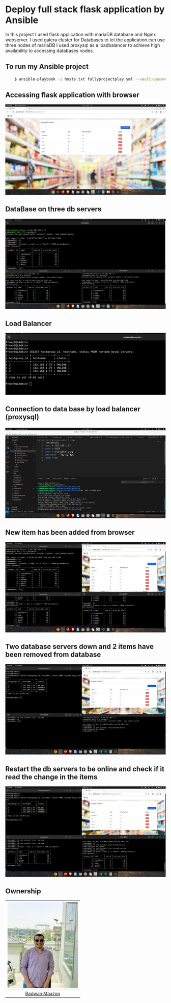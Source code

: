 # Deploy full stack flask application by Ansible 
In this project I used flask application with mariaDB database and Nginx webserver.
I used galera cluster for Databases to let the application can use three nodes of mariaDB
I used proxysql as a loadbalancer to achieve high availability to accessing databases nodes.

## To run my Ansible project
``` sh 
    $ ansible-playbook -i hosts.txt fullyprojectplay.yml --vault-password-file ~/.passwords/vault-pass 
```
## Accessing flask application with browser
![Page 1](./imgs/page1.png)

## DataBase on three db servers 
![Db](./imgs/db.png)

## Load Balancer 
![Lb](./imgs/lb.png)

## Connection to data base by load balancer (proxysql)
![Db_connection](./imgs/db_connection.png)

## New item has been added from browser 
![New_item](./imgs/new_item.png)

## Two database servers down and 2 items have been removed from database 
![Db_servers_down](./imgs/db_servers_down.png)

## Restart the db servers to be online and check if it read the change in the items
![db_restarted](./imgs/db_restarted.png)

## Ownership
![Radwan Maazon](imgs/Radwan1.jpg)|
|:-----------------:|
|[Radwan Maazon](https://github.com/redwan2050)|
